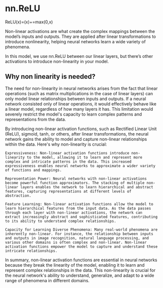 # nn.ReLU

ReLU(x)=(x)+=max(0,x)

Non-linear activations are what create the complex mappings between the model’s inputs and outputs. They are applied after linear transformations to introduce nonlinearity, helping neural networks learn a wide variety of phenomena.

In this model, we use nn.ReLU between our linear layers, but there’s other activations to introduce non-linearity in your model.

## Why non linearity is needed?
The need for non-linearity in neural networks arises from the fact that linear operations (such as matrix multiplications in the case of linear layers) can only model linear relationships between inputs and outputs. If a neural network consisted only of linear operations, it would effectively behave like a linear model, regardless of how many layers it has. This limitation would severely restrict the model's capacity to learn complex patterns and representations from the data.

By introducing non-linear activation functions, such as Rectified Linear Unit (ReLU), sigmoid, tanh, or others, after linear transformations, the neural network gains the ability to model and capture non-linear relationships within the data. Here's why non-linearity is crucial:

    Expressiveness: Non-linear activation functions introduce non-linearity to the model, allowing it to learn and represent more complex and intricate patterns in the data. This increased expressiveness enables neural networks to approximate a wider variety of functions and mappings.

    Representation Power: Neural networks with non-linear activations become powerful function approximators. The stacking of multiple non-linear layers enables the network to learn hierarchical and abstract features, capturing representations at different levels of abstraction.

    Feature Learning: Non-linear activation functions allow the model to learn hierarchical features from the input data. As the data passes through each layer with non-linear activations, the network can extract increasingly abstract and sophisticated features, contributing to its ability to understand complex relationships.

    Capacity for Learning Diverse Phenomena: Many real-world phenomena are inherently non-linear. For instance, the relationship between inputs and outputs in image recognition, natural language processing, and various other domains is often complex and non-linear. Non-linear activation functions empower the model to capture and understand these intricate relationships.

In summary, non-linear activation functions are essential in neural networks because they break the linearity of the model, enabling it to learn and represent complex relationships in the data. This non-linearity is crucial for the neural network's ability to understand, generalize, and adapt to a wide range of phenomena in different domains.
